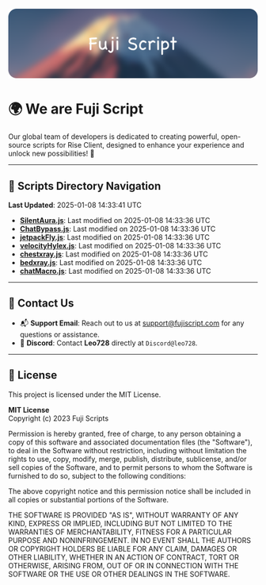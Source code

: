 ![Banner](.github/b.webp)

# 🌍 **We are Fuji Script**

Our global team of developers is dedicated to creating powerful, open-source scripts for Rise Client, designed to enhance your experience and unlock new possibilities! 🌟

---
<!-- SCRIPTS_NAVIGATION_START -->
## 📂 **Scripts Directory Navigation**

**Last Updated**: 2025-01-08 14:33:41 UTC

- **[SilentAura.js](scripts/SilentAura.js)**: Last modified on 2025-01-08 14:33:36 UTC
- **[ChatBypass.js](scripts/ChatBypass.js)**: Last modified on 2025-01-08 14:33:36 UTC
- **[jetpackFly.js](scripts/jetpackFly.js)**: Last modified on 2025-01-08 14:33:36 UTC
- **[velocityHylex.js](scripts/velocityHylex.js)**: Last modified on 2025-01-08 14:33:36 UTC
- **[chestxray.js](scripts/chestxray.js)**: Last modified on 2025-01-08 14:33:36 UTC
- **[bedxray.js](scripts/bedxray.js)**: Last modified on 2025-01-08 14:33:36 UTC
- **[chatMacro.js](scripts/chatMacro.js)**: Last modified on 2025-01-08 14:33:36 UTC

<!-- SCRIPTS_NAVIGATION_END -->

---

## 💬 **Contact Us**  
- 📬 **Support Email**: Reach out to us at [support@fujiscript.com](mailto:support@fujiscript.com) for any questions or assistance.  
- 💬 **Discord**: Contact **Leo728** directly at `Discord@leo728`.

---

## 📜 **License**

This project is licensed under the MIT License.  

**MIT License**  
Copyright (c) 2023 Fuji Scripts  

Permission is hereby granted, free of charge, to any person obtaining a copy of this software and associated documentation files (the "Software"), to deal in the Software without restriction, including without limitation the rights to use, copy, modify, merge, publish, distribute, sublicense, and/or sell copies of the Software, and to permit persons to whom the Software is furnished to do so, subject to the following conditions:  

The above copyright notice and this permission notice shall be included in all copies or substantial portions of the Software.  

THE SOFTWARE IS PROVIDED "AS IS", WITHOUT WARRANTY OF ANY KIND, EXPRESS OR IMPLIED, INCLUDING BUT NOT LIMITED TO THE WARRANTIES OF MERCHANTABILITY, FITNESS FOR A PARTICULAR PURPOSE AND NONINFRINGEMENT. IN NO EVENT SHALL THE AUTHORS OR COPYRIGHT HOLDERS BE LIABLE FOR ANY CLAIM, DAMAGES OR OTHER LIABILITY, WHETHER IN AN ACTION OF CONTRACT, TORT OR OTHERWISE, ARISING FROM, OUT OF OR IN CONNECTION WITH THE SOFTWARE OR THE USE OR OTHER DEALINGS IN THE SOFTWARE.  
